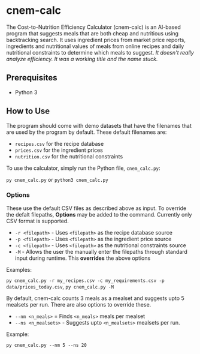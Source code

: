 # cnem-calc
The Cost-to-Nutrition Efficiency Calculator (cnem-calc) is an AI-based program that suggests meals that are both cheap and nutritious using backtracking search. It uses ingredient prices from market price reports, ingredients and nutritional values of meals from online recipes and daily nutritional constraints to determine which meals to suggest. _It doesn't really analyze efficiency. It was a working title and the name stuck._


## Prerequisites
- Python 3

## How to Use
The program should come with demo datasets that have the filenames that are used by the program by default. These default filenames are:
- `recipes.csv` for the recipe database
- `prices.csv` for the ingredient prices
- `nutrition.csv` for the nutritional constraints 

To use the calculator, simply run the Python file, `cnem_calc.py`:

`py cnem_calc.py` or `python3 cnem_calc.py`

### Options
These use the default CSV files as described above as input. To override the defalt filepaths, __Options__ may be added to the command. Currently only CSV format is supported.
- `-r <filepath>` - Uses `<filepath>` as the recipe database source
- `-p <filepath>` - Uses `<filepath>` as the ingredient price source
- `-c <filepath>` - Uses `<filepath>` as the nutritional constraints source
- `-M` - Allows the user the manually enter the filepaths through standard input during runtime. This __overrides__ the above options

Examples:

`py cnem_calc.py -r my_recipes.csv -c my_requirements.csv -p data/prices_today.csv`, `py cnem_calc.py -M`

By default, cnem-calc counts 3 meals as a mealset and suggests upto 5 mealsets per run. There are also options to override these.
- `--nm <n_meals>` = Finds `<n_meals>` meals per mealset
- `--ns <n_mealsets>` - Suggests upto `<n_mealsets>` mealsets per run.

Example:

`py cnem_calc.py --nm 5 --ns 20`
